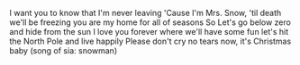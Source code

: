 I want you to know that I'm never leaving
'Cause I'm Mrs. Snow, 'til death we'll be freezing
you are my home for all of seasons
So Let's go below zero and hide from the sun
I love you forever where we'll have some fun
let's hit the North Pole and live happily
Please don't cry no tears now, it's Christmas baby
(song of sia: snowman)
